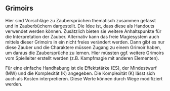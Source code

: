 ## Grimoirs

Hier sind Vorschläge zu Zaubersprüchen thematisch zusammen gefasst und in Zauberbüchern dargestellt. Die Idee ist,
dass diese als Handouts verwendet werden können. Zusätzlich bieten sie weitere Anhaltspunkte für die Interpretation
der Zauber. Alternativ kann das freie Magiesystem auch mittels dieser Grimoirs in ein nicht freies verändert werden.
Dann gibt es nur diese Zauber und die Charaktere müssen Zugang zu einem Grimoir haben, um daraus die Zaubersprüche zu
lernen. Hier müssten ggf. weitere Grimoirs vom Spielleiter erstellt werden (z.B. Kampfmagie mit anderen Elementen).

Für eine einfache Handhabung ist die Effektstärke (ES), der Mindestwurf (MW) und die Komplexität (K) angegeben. Die
Komplexität (K) lässt sich auch als Kosten interpretieren. Diese Werte können durch Wege modifiziert werden.
